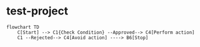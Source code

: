 # test-project

```mermaid
flowchart TD
    C[Start] --> C1{Check Condition} --Approved--> C4[Perform action]
    C1 --Rejected--> C4[Avoid action] ----> B6[Stop]

```
